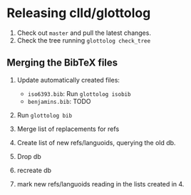 
Releasing clld/glottolog
========================

1. Check out `master` and pull the latest changes.
2. Check the tree running `glottolog check_tree`


Merging the BibTeX files
------------------------

1. Update automatically created files:
   - `iso6393.bib`: Run `glottolog isobib`
   - `benjamins.bib`: TODO
2. Run `glottolog bib`
3. Merge list of replacements for refs

4. Create list of new refs/languoids, querying the old db.
5. Drop db
6. recreate db
7. mark new refs/languoids reading in the lists created in 4.

